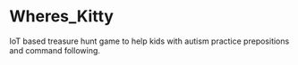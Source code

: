 # Wheres_Kitty
IoT based treasure hunt game to help kids with autism practice prepositions and command following.
